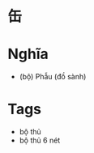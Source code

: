 # 缶

# Nghĩa
* (bộ) Phẫu (đồ sành)

# Tags
* bộ thủ
*  bộ thủ 6 nét

<script>window.HANZI_FIELD='缶';</script>
